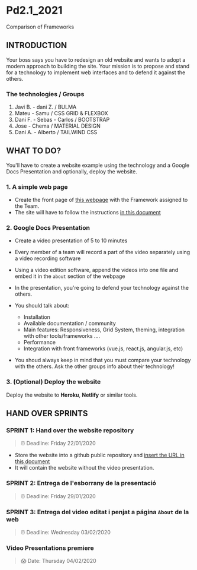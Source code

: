 # Pd2.1_2021
Comparison of Frameworks

## INTRODUCTION

Your boss says you have to redesign an old website and wants to adopt a modern approach to building the site. Your mission is to propose and stand for a technology to implement web interfaces and to defend it against the others. 

### The technologies / Groups

1. Javi B. - dani Z. / BULMA 
2. Mateu - Samu / CSS GRID & FLEXBOX
3. Dani F. - Sebas - Carlos / BOOTSTRAP
3. Jose - Chema / MATERIAL DESIGN
5. Dani A. - Alberto / TAILWIND CSS

## WHAT TO DO?

You'll have to create a website example using the technology and a Google Docs Presentation and optionally, deploy the website.

### 1. A simple web page 

- Create the front page of [this webpage](https://www.w3schools.com/howto/tryhow_website_band.htm#band) with the Framework assigned to the Team.
- The site will have to follow the instructions [in this document](https://docs.google.com/document/d/1ZQ64qEARAcRYk9TDjlfnI6lt_QjAU4DblGibuAwuQVE/edit#)

### 2. Google Docs Presentation

- Create a video presentation of 5 to 10 minutes
- Every member of a team will record a part of the video separately using a video recording software
- Using a video edition software, append the videos into one file and embed it in the `about` section of the webpage

- In the presentation, you're going to defend your technology against the others. 
- You should talk about:
    - Installation
    - Available documentation / community
    - Main features: Responsiveness, Grid System, theming, integration with other tools/frameworks ....
    - Performance
    - Integration with front frameworks (vue.js, react.js, angular.js, etc)

- You shoud always keep in mind that you must compare your technology with the others. Ask the other groups info about their technology!

### 3. (Optional) Deploy the website

Deploy the website to **Heroku**, **Netlify** or similar tools.



## HAND OVER SPRINTS


### SPRINT 1: Hand over the website repository
> :alarm_clock: Deadline: Friday 22/01/2020

* Store the website into a github public repository and [insert the URL in this document](https://docs.google.com/spreadsheets/d/1ymNPMas7skRIr2i3mFZtaIYn-Gb7QR_z5bPOZPeZFDI/edit#gid=0)
* It will contain the website without the video presentation. 

### SPRINT 2: Entrega de l'esborrany de la presentació
> :alarm_clock: Deadline: Friday 29/01/2020

### SPRINT 3: Entrega del video editat i penjat a página `About` de la web
> :alarm_clock: Deadline: Wednesday 03/02/2020

### Video Presentations premiere 
> :scream: Date: Thursday 04/02/2020